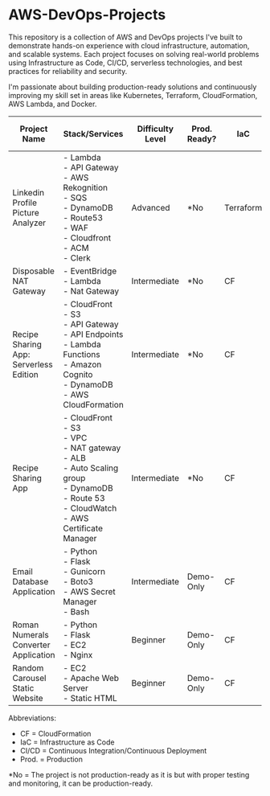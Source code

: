 # AWS-DevOps-Projects

This repository is a collection of AWS and DevOps projects I've built to demonstrate hands-on experience with cloud infrastructure, automation, and scalable systems. Each project focuses on solving real-world problems using Infrastructure as Code, CI/CD, serverless technologies, and best practices for reliability and security.

I'm passionate about building production-ready solutions and continuously improving my skill set in areas like Kubernetes, Terraform, CloudFormation, AWS Lambda, and Docker.

| Project Name                           | Stack/Services                                                                                                                                                    | Difficulty Level   | Prod. Ready?        | IaC       | CI/CD?                            | Link to Project Folder                                                                                                             |
|----------------------------------------|-------------------------------------------------------------------------------------------------------------------------------------------------------------------|--------------------|---------------------|-----------|-----------------------------------|------------------------------------------------------------------------------------------------------------------------------------|
| Linkedin Profile Picture Analyzer      | - Lambda<br> - API Gateway<br> - AWS Rekognition<br> - SQS<br> - DynamoDB<br> - Route53<br> - WAF<br> - Cloudfront<br> - ACM<br> - Clerk                          | Advanced           | *No                  | Terraform | Yes - GitHub Actions              | <a href="https://github.com/shahinam2/AWS-DevOps-Projects/tree/main/07_Linkedin_Profile_Picture_Analyzer">Go To Project</a>        |
| Disposable NAT Gateway                 | - EventBridge<br> - Lambda<br> - Nat Gateway                                                                                                                      | Intermediate       | *No                  | CF        | No - Not Needed                   | <a href="https://github.com/shahinam2/AWS-DevOps-Projects/tree/main/06_Disposable_NAT_Gateway">Go To Project</a>                   |
| Recipe Sharing App: Serverless Edition | - CloudFront<br>- S3<br>- API Gateway<br>- API Endpoints<br>- Lambda Functions<br>- Amazon Cognito<br>- DynamoDB<br>- AWS CloudFormation                          | Intermediate       | *No                  | CF        | Yes - GitHub Actions              | <a href="https://github.com/shahinam2/AWS-DevOps-Projects/tree/main/05_Recipe_Sharing_App_Serverless_Edition">Go To Project</a>    |
| Recipe Sharing App                     | - CloudFront<br> - S3<br> - VPC<br>- NAT gateway<br>- ALB<br>- Auto Scaling group<br>- DynamoDB<br>- Route 53<br>- CloudWatch<br>- AWS Certificate Manager<br>    | Intermediate       | *No                  | CF        | No                                | <a href="https://github.com/shahinam2/AWS-DevOps-Projects/tree/main/04_Recipe_Sharing_App">Go To Project</a>                       |
| Email Database Application             | - Python<br> - Flask<br> - Gunicorn<br> - Boto3<br> - AWS Secret Manager<br> - Bash                                                                               | Intermediate       | Demo-Only           | CF        | No                                | <a href="https://github.com/shahinam2/AWS-DevOps-Projects/tree/main/03_Email_Database">Go To Project</a>                           |
| Roman Numerals Converter Application   | - Python<br> - Flask<br> - EC2<br> - Nginx                                                                                                                        | Beginner           | Demo-Only           | CF        | No                                | <a href="https://github.com/shahinam2/AWS-DevOps-Projects/tree/main/02_Roman_Numerals_Converter_Application">Go To Project</a>     |
| Random Carousel Static Website         | - EC2<br> - Apache Web Server<br> - Static HTML                                                                                                                   | Beginner           | Demo-Only           | CF        | No                                | <a href="https://github.com/shahinam2/AWS-DevOps-Projects/tree/main/01_Random_Carousel_Static_Website">Go To Project</a>           |

Abbreviations:
- CF = CloudFormation
- IaC = Infrastructure as Code
- CI/CD = Continuous Integration/Continuous Deployment
- Prod. = Production

*No = The project is not production-ready as it is but with proper testing and monitoring, it can be production-ready.